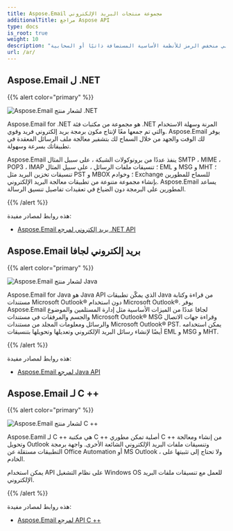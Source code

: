 ```yaml
---
title: Aspose.Email مجموعة منتجات البريد الإلكتروني
additionalTitle: مراجع Aspose API
type: docs
is_root: true
weight: 10
description: "تطوير تطبيق معالجة البريد الإلكتروني منخفض الرمز للأنظمة الأساسية المستضافة ذاتيًا أو السحابية. Aspose.Email يسمح لك بمعالجة وتحويل وفحص تنسيقات Microsoft Outlook."
url: /ar/
---
```


## Aspose.Email ل .NET

{{% alert color="primary" %}} 

![Aspose.Email لشعار منتج .NET](../home_1.png)

Aspose.Email for .NET هو مجموعة من مكتبات فئة .NET المرنة وسهلة الاستخدام والتي تم جمعها معًا لإنتاج مكون برمجة بريد إلكتروني فريد وقوي. Aspose.Email يوفر لك الوقت والجهد من خلال السماح لك بتشفير معالجة ملف الرسائل المعقدة في تطبيقاتك بسرعة وسهولة.

Aspose.Email ينفذ عددًا من بروتوكولات الشبكة ، على سبيل المثال SMTP ، MIME ، POP3 ، IMAP ؛ تنسيقات ملفات الرسائل ، على سبيل المثال EML و MSG و MHT ؛ تنسيقات تخزين البريد مثل PST و MBOX ؛ وخوادم Exchange للسماح للمطورين بإنشاء مجموعة متنوعة من تطبيقات معالجة البريد الإلكتروني. Aspose.Email يساعد المطورين على البرمجة دون الضياع في تعقيدات تفاصيل تنسيق الرسالة.

{{% /alert %}} 

هذه روابط لمصادر مفيدة:
- [Aspose.Email بريد إلكتروني لمرجع .NET API](/email/ar/net/)

## Aspose.Email بريد إلكتروني لجافا

{{% alert color="primary" %}} 

![Aspose.Email لشعار منتج Java](../home_2.png)

Aspose.Email for Java هو Java API الذي يمكّن تطبيقات Java من قراءة وكتابة مستندات Microsoft Outlook® دون استخدام Microsoft Outlook®. يوفر Aspose.Email لجافا عددًا من الميزات الأساسية مثل إدارة المستلمين والموضوع والجسم والمرفقات في مستندات Microsoft Outlook® MSG وقراءة جهات الاتصال والرسائل ومعلومات المجلد من مستندات Microsoft Outlook® PST. يمكن استخدامه أيضًا لإنشاء رسائل البريد الإلكتروني وتعديلها وتحويلها بتنسيقات EML و MSG و MHT.

{{% /alert %}} 

هذه روابط لمصادر مفيدة:
- [Aspose.Email لمرجع Java API](/email/java/)

## Aspose.Email لـ C ++

{{% alert color="primary" %}} 

![Aspose.Email لشعار منتج C ++](../home_3.png)

Aspose.Eamil لـ C ++ هي مكتبة C ++ أصلية تمكن مطوري C ++ من إنشاء ومعالجة وتحويل Outlook وتنسيقات ملفات البريد الإلكتروني الشائعة الأخرى. واجهة برمجة التطبيقات مستقلة عن Office Automation أو MS Outlook ، ولا تحتاج إلى تثبيتها على الخادم.

يمكن استخدام API على نظام التشغيل Windows OS للعمل مع تنسيقات ملفات البريد الإلكتروني.

{{% /alert %}} 

هذه روابط لمصادر مفيدة:
- [Aspose.Email لمرجع API C ++](/email/cpp/)



